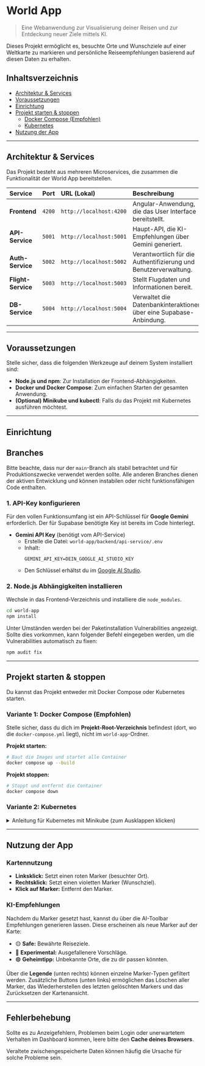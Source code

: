 # World App

> Eine Webanwendung zur Visualisierung deiner Reisen und zur Entdeckung neuer Ziele mittels KI.

Dieses Projekt ermöglicht es, besuchte Orte und Wunschziele auf einer Weltkarte zu markieren und persönliche Reiseempfehlungen basierend auf diesen Daten zu erhalten.

## Inhaltsverzeichnis

- [Architektur & Services](#architektur--services)
- [Voraussetzungen](#voraussetzungen)
- [Einrichtung](#einrichtung)
- [Projekt starten & stoppen](#projekt-starten--stoppen)
  - [Docker Compose (Empfohlen)](#variante-1-docker-compose-empfohlen)
  - [Kubernetes](#variante-2-kubernetes)
- [Nutzung der App](#nutzung-der-app)

---

## Architektur & Services

Das Projekt besteht aus mehreren Microservices, die zusammen die Funktionalität der World App bereitstellen.

| Service        | Port      | URL (Lokal)                 | Beschreibung                                                                                              |
| :------------- | :-------- | :-------------------------- | :-------------------------------------------------------------------------------------------------------- |
| **Frontend**   | `4200`    | `http://localhost:4200`     | Angular-Anwendung, die das User Interface bereitstellt.                                                   |
| **API-Service**| `5001`    | `http://localhost:5001`     | Haupt-API, die KI-Empfehlungen über Gemini generiert.                                                     |
| **Auth-Service**| `5002`    | `http://localhost:5002`     | Verantwortlich für die Authentifizierung und Benutzerverwaltung.                                          |
| **Flight-Service**| `5003` | `http://localhost:5003`     | Stellt Flugdaten und Informationen bereit.                                                                |
| **DB-Service** | `5004`    | `http://localhost:5004`     | Verwaltet die Datenbankinteraktionen über eine Supabase-Anbindung.                                        |

---

## Voraussetzungen

Stelle sicher, dass die folgenden Werkzeuge auf deinem System installiert sind:

- **Node.js und npm**: Zur Installation der Frontend-Abhängigkeiten.
- **Docker und Docker Compose**: Zum einfachen Starten der gesamten Anwendung.
- **(Optional) Minikube und kubectl**: Falls du das Projekt mit Kubernetes ausführen möchtest.

---

## Einrichtung

## Branches

Bitte beachte, dass nur der `main`-Branch als stabil betrachtet und für Produktionszwecke verwendet werden sollte. Alle anderen Branches dienen der aktiven Entwicklung und können instabilen oder nicht funktionsfähigen Code enthalten.

### 1. API-Key konfigurieren

Für den vollen Funktionsumfang ist ein API-Schlüssel für **Google Gemini** erforderlich. Der für Supabase benötigte Key ist bereits im Code hinterlegt.

-   **Gemini API Key** (benötigt vom API-Service)
    -   Erstelle die Datei: `world-app/backend/api-service/.env`
    -   Inhalt:
        ```
        GEMINI_API_KEY=DEIN_GOOGLE_AI_STUDIO_KEY
        ```
    -   Den Schlüssel erhältst du im [Google AI Studio](https://aistudio.google.com/app/apikey).

### 2. Node.js Abhängigkeiten installieren

Wechsle in das Frontend-Verzeichnis und installiere die `node_modules`.

```bash
cd world-app
npm install
```

Unter Umständen werden bei der Paketinstallation Vulnerabilities angezeigt. Sollte dies vorkommen, kann folgender Befehl eingegeben werden, um die Vulnerabilities automatisch zu fixen:

```bash
npm audit fix
```

---

## Projekt starten & stoppen

Du kannst das Projekt entweder mit Docker Compose oder Kubernetes starten.

### Variante 1: Docker Compose (Empfohlen)

Stelle sicher, dass du dich im **Projekt-Root-Verzeichnis** befindest (dort, wo die `docker-compose.yml` liegt), nicht im `world-app`-Ordner.

**Projekt starten:**
```bash
# Baut die Images und startet alle Container
docker compose up --build
```

**Projekt stoppen:**
```bash
# Stoppt und entfernt die Container
docker compose down
```

### Variante 2: Kubernetes

<details>
<summary>Anleitung für Kubernetes mit Minikube (zum Ausklappen klicken)</summary>

> **Hinweis:** Nutze entweder Docker Compose oder Kubernetes, da beide dieselben Ports verwenden, was zu Konflikten führen kann.

**1. Minikube starten**
```bash
minikube start
```

**2. Docker-Umgebung des Clusters aktivieren**
Damit die gebauten Images direkt im Cluster verfügbar sind:
```bash
eval $(minikube docker-env)
```

**3. Container-Images bauen**
Führe diese Befehle im **Projekt-Root** aus:
```bash
docker build -t api-service:latest world-app/backend/api-service
docker build -t auth-service:latest world-app/backend/auth-service
docker build -t flight-service:latest world-app/backend/flight-service
docker build -t db-service:latest world-app/backend/db-service
docker build -t frontend:latest world-app
```

**4. Ressourcen im Cluster anlegen**
```bash
kubectl apply -f k8s/kubernetes.yaml
```

**5. Zugriff auf die App via Port-Forwarding**
Öffne für jeden der folgenden Befehle ein **separates Terminalfenster**:
```bash
kubectl port-forward service/frontend 4200:80
kubectl port-forward service/api-service 5001:5001
kubectl port-forward service/auth-service 5002:5002
kubectl port-forward service/flight-service 5003:5003
kubectl port-forward service/db-service 5004:5004
```
Anschließend ist das Frontend unter **[http://localhost:4200](http://localhost:4200)** erreichbar.

**6. Cluster aufräumen**
```bash
# Ressourcen löschen
kubectl delete -f k8s/kubernetes.yaml

# Minikube stoppen
minikube stop

# Docker-Umgebung deaktivieren
eval $(minikube docker-env -u)
```
</details>

---

## Nutzung der App

### Kartennutzung

-   **Linksklick:** Setzt einen roten Marker (besuchter Ort).
-   **Rechtsklick:** Setzt einen violetten Marker (Wunschziel).
-   **Klick auf Marker:** Entfernt den Marker.

### KI-Empfehlungen

Nachdem du Marker gesetzt hast, kannst du über die AI-Toolbar Empfehlungen generieren lassen. Diese erscheinen als neue Marker auf der Karte:

-   🟡 **Safe:** Bewährte Reiseziele.
-   🔵 **Experimental:** Ausgefallenere Vorschläge.
-   🟢 **Geheimtipp:** Unbekannte Orte, die zu dir passen könnten.

Über die **Legende** (unten rechts) können einzelne Marker-Typen gefiltert werden.
Zusätzliche Buttons (unten links) ermöglichen das Löschen aller Marker, das Wiederherstellen des letzten gelöschten Markers und das Zurücksetzen der Kartenansicht.

---

## Fehlerbehebung

Sollte es zu Anzeigefehlern, Problemen beim Login oder unerwartetem Verhalten im Dashboard kommen, leere bitte den **Cache deines Browsers**.

Veraltete zwischengespeicherte Daten können häufig die Ursache für solche Probleme sein.

